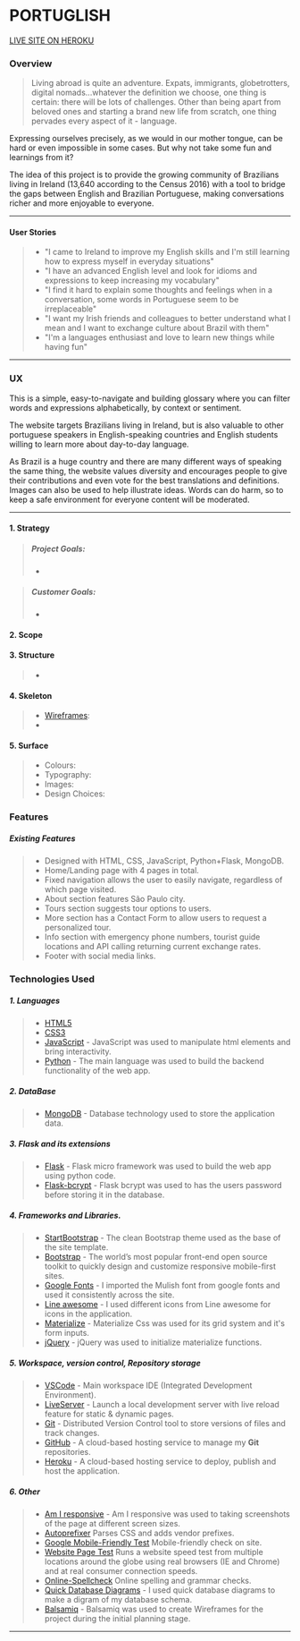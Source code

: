 # PORTUGLISH

[LIVE SITE ON HEROKU](https:///)

<!-- ![Image](assets/images/mock.png) -->

### Overview
> Living abroad is quite an adventure. Expats, immigrants, globetrotters, digital nomads...whatever the definition we choose, one thing is certain: there will be lots of challenges. Other than being apart from beloved ones and starting a brand new life from scratch, one thing pervades every aspect of it  - language.

Expressing ourselves precisely, as we would in our mother tongue, can be hard or even impossible in some cases. But why not take some fun and learnings from it?

The idea of this project is to provide the growing community of Brazilians living in Ireland (13,640 according to the Census 2016) with a tool to bridge the gaps between English and Brazilian Portuguese, making conversations richer and more enjoyable to everyone.

---

#### User Stories

> - "I came to Ireland to improve my English skills and I'm still learning how to express myself in everyday situations"
> - "I have an advanced English level and look for idioms and expressions to keep increasing my vocabulary"
> - "I find it hard to explain some thoughts and feelings when in a conversation, some words in Portuguese seem to be irreplaceable"
> - "I want my Irish friends and colleagues to better understand what I mean and I want to exchange culture about Brazil with them"
> - "I'm a languages enthusiast and love to learn new things while having fun"

---

### UX

This is a simple, easy-to-navigate and building glossary where you can filter words and expressions alphabetically, by context or sentiment. 

The website targets Brazilians living in Ireland, but is also valuable to other portuguese speakers in English-speaking countries and English students willing to learn more about day-to-day language.

As Brazil is a huge country and there are many different ways of speaking the same thing, the website values diversity and encourages people to give their contributions and even vote for the best translations and definitions. Images can also be used to help illustrate ideas. 
Words can do harm, so to keep a safe environment for everyone content will be moderated. 

---

#### 1. Strategy

> 
>
> ##### Project Goals:
>
> - 

>
> ##### Customer Goals:
>
> - 
>
#### 2. Scope
>
> 
#### 3. Structure

> - 


#### 4. Skeleton

> - [Wireframes](https://github.com/roliveira81/.pdf): 
> - 

#### 5. Surface

> - Colours: 
> - Typography: 
> - Images: 
> - Design Choices: 


### Features

##### Existing Features

> - Designed with HTML, CSS, JavaScript, Python+Flask, MongoDB.
> - Home/Landing page with 4 pages in total.
> - Fixed navigation allows the user to easily navigate, regardless of which page visited.
> - About section features São Paulo city.
> - Tours section suggests tour options to users.
> - More section has a Contact Form to allow users to request a personalized tour.
> - Info section with emergency phone numbers, tourist guide locations and API calling returning current exchange rates. 
> - Footer with social media links.

### Technologies Used

##### 1. Languages

> - [HTML5](https://en.wikipedia.org/wiki/HTML5)
> - [CSS3](https://en.wikipedia.org/wiki/CSS)
> - [JavaScript](https://en.wikipedia.org/wiki/JavaScript) - JavaScript was used to manipulate html elements and bring interactivity.
> - [Python](https://en.wikipedia.org/wiki/Python_(programming_language)) - The main language was used to build the backend functionality of the web app.

##### 2. DataBase

> - [MongoDB](https://www.mongodb.com/) - Database technology used to store the application data.

##### 3. Flask and its extensions

> - [Flask](https://flask.palletsprojects.com/en/1.1.x/) - Flask micro framework was used to build the web app using python code.
> - [Flask-bcrypt](https://flask-bcrypt.readthedocs.io/en/latest/) - Flask bcrypt was used to has the users password before storing it in the database.

##### 4. Frameworks and Libraries.

> - [StartBootstrap](https://startbootstrap.com/) - The clean Bootstrap theme used as the base of the site template.
> - [Bootstrap](https://getbootstrap.com/) - The world’s most popular front-end open source toolkit to quickly design and customize responsive mobile-first sites.
> - [Google Fonts](https://fonts.google.com/) - I imported the Mulish font from google fonts and used it consistently across the site.
> - [Line awesome](https://icons8.com/line-awesome) - I used different icons from Line awesome for icons in the application.
> - [Materialize](https://materializecss.com/) - Materialize Css was used for its grid system and it's form inputs.
> - [jQuery](https://jquery.com/) - jQuery was used to initialize materialize functions.

##### 5. Workspace, version control, Repository storage

> - [VSCode](https://code.visualstudio.com/) - Main workspace IDE (Integrated Development Environment).
> - [LiveServer](https://marketplace.visualstudio.com/items?itemName=ritwickdey.LiveServer) - Launch a local development server with live reload feature for static & dynamic pages.
> - [Git](https://git-scm.com/) - Distributed Version Control tool to store versions of files and track changes.
> - [GitHub](https://github.com/) - A cloud-based hosting service to manage my **Git** repositories.
> - [Heroku](https://www.heroku.com/) - A cloud-based hosting service to deploy, publish and host the application.

##### 6. Other

> - [Am I responsive](http://ami.responsivedesign.is/) - Am I responsive was used to taking screenshots of the page at different screen sizes.
> - [Autoprefixer](https://autoprefixer.github.io/) Parses CSS and adds vendor prefixes.
> - [Google Mobile-Friendly Test](https://search.google.com/test/mobile-friendly) Mobile-friendly check on site.
> - [Website Page Test](https://www.webpagetest.org/) Runs a website speed test from multiple locations around the globe using real browsers (IE and Chrome) and at real consumer connection speeds.
> - [Online-Spellcheck](https://www.online-spellcheck.com/) Online spelling and grammar checks.
> - [Quick Database Diagrams](https://www.quickdatabasediagrams.com/) - I used quick database diagrams to make a digram of my database schema.
> - [Balsamiq](https://balsamiq.com/) - Balsamiq was used to create Wireframes for the project during the initial planning stage.

---